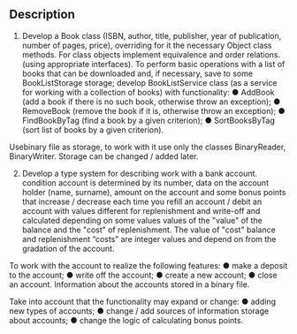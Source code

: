 ## Description 

1. Develop a Book class (ISBN, author, title, publisher, year of publication,
number of pages, price), overriding for it the necessary Object class methods. 
For class objects implement equivalence and order relations. (using appropriate 
interfaces). To perform basic operations with
a list of books that can be downloaded and, if necessary,
save to some BookListStorage storage; develop BookListService class
(as a service for working with a collection of books) with functionality: 
● AddBook  (add a book if there is no such book, otherwise throw an exception); 
● RemoveBook (remove the book if it is, otherwise throw an exception);
● FindBookByTag (find a book by a given criterion); 
● SortBooksByTag (sort list of books by a given criterion).

Usebinary file as storage, to work with it use only the classes BinaryReader,
BinaryWriter. Storage can be changed / added later.


2. Develop a type system for describing work with a bank account. condition
account is determined by its number, data on the account holder (name, surname), amount
on the account and some bonus points that increase / decrease
each time you refill an account / debit an account with values ​​different for
replenishment and write-off and calculated depending on some values
values ​​of the "value" of the balance and the "cost" of replenishment. The value of "cost"
balance and replenishment “costs” are integer values ​​and depend on
from the gradation of the account.

To work with the account to realize the following features:
● make a deposit to the account;
● write off the account;
● create a new account;
● close an account.
Information about the accounts stored in a binary file.

Take into account that the functionality may expand or change:
● adding new types of accounts;
● change / add sources of information storage about accounts;
● change the logic of calculating bonus points.